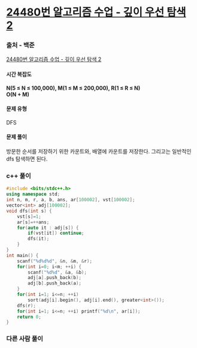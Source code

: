 # [24480번 알고리즘 수업 - 깊이 우선 탐색 2](https://www.acmicpc.net/problem/24480)

### 출처 - 백준
[24480번 알고리즘 수업 - 깊이 우선 탐색 2](https://www.acmicpc.net/problem/24480)

#### 시간 복잡도
**N(5 ≤ N ≤ 100,000), M(1 ≤ M ≤ 200,000), R(1 ≤ R ≤ N)**  
**O(N + M)**

#### 문제 유형
DFS

#### 문제 풀이
방문한 순서를 저장하기 위한 카운트와, 배열에 카운트를 저장한다. 그리고는 일반적인 dfs 탐색하면 된다.

### c++ 풀이
```c++
#include <bits/stdc++.h>
using namespace std;
int n, m, r, a, b, ans, ar[100002], vst[100002];
vector<int> adj[100002];
void dfs(int s) {
    vst[s]=1;
    ar[s]=++ans;
    for(auto it : adj[s]) {
        if(vst[it]) continue;
        dfs(it);
    }
}
int main() {
    scanf("%d%d%d", &n, &m, &r);
    for(int i=0; i<m; ++i) {
        scanf("%d%d", &a, &b);
        adj[a].push_back(b);
        adj[b].push_back(a);
    }
    for(int i=1; i<=n; ++i)
        sort(adj[i].begin(), adj[i].end(), greater<int>());
    dfs(r);
    for(int i=1; i<=n; ++i) printf("%d\n", ar[i]);
    return 0;
}
```

### 다른 사람 풀이
```c++

```